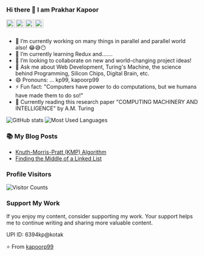### Hi there 👋 I am Prakhar Kapoor


<!-- **kapoorp99/kapoorp99** is a ✨ _special_ ✨ repository because its `README.md` (this file) appears on your GitHub profile. -->
<a href="https://www.instagram.com/kapoorprakhar99/">
  <img align="left" alt="Prakhar | Instagram" width="22px" src="https://cdn.jsdelivr.net/npm/simple-icons@v3/icons/instagram.svg" />
</a>
<a href="https://www.codechef.com/users/kp99">
  <img align="left" alt="Prakhar | Codechef" width="22px" src="https://cdn.jsdelivr.net/npm/simple-icons@v3/icons/codechef.svg" />
</a>
<a href="mailto:kapoorprakhar99@gmail.com">
  <img align="left" alt="Prakhar | Email" width="22px" src="https://cdn.jsdelivr.net/npm/simple-icons@3.13.0/icons/gmail.svg" />
</a>
<a href="https://www.linkedin.com/in/kp99/">
  <img align="left" alt="Prakhar | LinkedIn" width="22px" src="https://cdn.jsdelivr.net/npm/simple-icons@v3/icons/linkedin.svg" />
</a>
<br>
<br>


<!-- Here are some ideas to get you started: -->

- 🔭 I’m currently working on many things in parallel and parallel world also! 😂😅😶
- 🌱 I’m currently learning Redux and.......
- 👯 I’m looking to collaborate on new and world-changing project ideas!
- 💬 Ask me about Web Development, Turing's Machine, the science behind Programming, Silicon Chips, Digital Brain, etc.
- 😄 Pronouns: ... kp99, kapoorp99
- ⚡ Fun fact: "Computers have power to do computations, but we humans have made them to do so!" 
- 📖 Currently reading this research paper "COMPUTING MACHINERY AND INTELLIGENCE" by A.M. Turing

![GitHub stats](https://github-readme-stats.vercel.app/api?username=kapoorp99&count_private=true&show_icons=true&theme=dracula&line_height=48)
![Most Used Languages](https://github-readme-stats.vercel.app/api/top-langs/?username=kapoorp99&count_private=true&theme=dracula&line_height=48)

### 📚 My Blog Posts
- [Knuth-Morris-Pratt (KMP) Algorithm](https://medium.com/@kapoorprakhar99/knuth-morris-pratt-kmp-algorithm-6a09b0fafa9b)
- [Finding the Middle of a Linked List](https://medium.com/@kapoorprakhar99/finding-the-middle-of-a-linked-list-303a172fed08)

### Profile Visitors
![Visitor Counts](https://profile-counter.glitch.me/%7Bkapoorp99%7D/count.svg)

### Support My Work
If you enjoy my content, consider supporting my work. Your support helps me to continue writing and sharing more valuable content.

UPI ID: 6394kp@kotak

⭐️ From [kapoorp99](https://github.com/kapoorp99)
